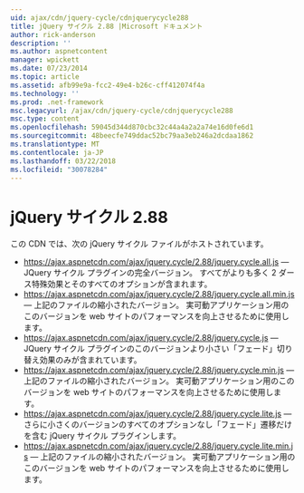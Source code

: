 ```yaml
---
uid: ajax/cdn/jquery-cycle/cdnjquerycycle288
title: jQuery サイクル 2.88 |Microsoft ドキュメント
author: rick-anderson
description: ''
ms.author: aspnetcontent
manager: wpickett
ms.date: 07/23/2014
ms.topic: article
ms.assetid: afb99e9a-fcc2-49e4-b26c-cff412074f4a
ms.technology: ''
ms.prod: .net-framework
msc.legacyurl: /ajax/cdn/jquery-cycle/cdnjquerycycle288
msc.type: content
ms.openlocfilehash: 59045d344d870cbc32c44a4a2a2a74e16d0fe6d1
ms.sourcegitcommit: 48beecfe749ddac52bc79aa3eb246a2dcdaa1862
ms.translationtype: MT
ms.contentlocale: ja-JP
ms.lasthandoff: 03/22/2018
ms.locfileid: "30078284"
---
```

<a name="jquery-cycle-288"></a>jQuery サイクル 2.88
====================
この CDN では、次の jQuery サイクル ファイルがホストされています。

- https://ajax.aspnetcdn.com/ajax/jquery.cycle/2.88/jquery.cycle.all.js &mdash; JQuery サイクル プラグインの完全バージョン。 すべてがよりも多く 2 ダース特殊効果とそのすべてのオプションが含まれます。
- https://ajax.aspnetcdn.com/ajax/jquery.cycle/2.88/jquery.cycle.all.min.js &mdash; 上記のファイルの縮小されたバージョン。 実可動アプリケーション用のこのバージョンを web サイトのパフォーマンスを向上させるために使用します。
- https://ajax.aspnetcdn.com/ajax/jquery.cycle/2.88/jquery.cycle.js &mdash; JQuery サイクル プラグインのこのバージョンより小さい「フェード」切り替え効果のみが含まれています。
- https://ajax.aspnetcdn.com/ajax/jquery.cycle/2.88/jquery.cycle.min.js &mdash; 上記のファイルの縮小されたバージョン。 実可動アプリケーション用のこのバージョンを web サイトのパフォーマンスを向上させるために使用します。
- https://ajax.aspnetcdn.com/ajax/jquery.cycle/2.88/jquery.cycle.lite.js &mdash; さらに小さくのバージョンのすべてのオプションなし「フェード」遷移だけを含む jQuery サイクル プラグインします。
- https://ajax.aspnetcdn.com/ajax/jquery.cycle/2.88/jquery.cycle.lite.min.js &mdash; 上記のファイルの縮小されたバージョン。 実可動アプリケーション用のこのバージョンを web サイトのパフォーマンスを向上させるために使用します。
